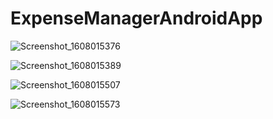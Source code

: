# ExpenseManagerAndroidApp

![Screenshot_1608015376](https://user-images.githubusercontent.com/74924818/102187624-e57ed380-3ebc-11eb-967d-07caa7f5254c.png)

![Screenshot_1608015389](https://user-images.githubusercontent.com/74924818/102186667-a00dd680-3ebb-11eb-8317-6e11acb7777d.png)

![Screenshot_1608015507](https://user-images.githubusercontent.com/74924818/102186687-a56b2100-3ebb-11eb-9024-65b790145a20.png)

![Screenshot_1608015573](https://user-images.githubusercontent.com/74924818/102186699-a8fea800-3ebb-11eb-8da0-741cb61a9da6.png)
